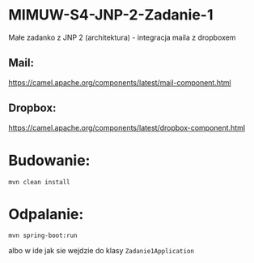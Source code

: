 # MIMUW-S4-JNP-2-Zadanie-1
Małe zadanko z JNP 2 (architektura) - integracja maila z dropboxem

## Mail:
https://camel.apache.org/components/latest/mail-component.html

## Dropbox:
https://camel.apache.org/components/latest/dropbox-component.html

# Budowanie:
```
mvn clean install
```

# Odpalanie:
```
mvn spring-boot:run
```
albo w ide jak sie wejdzie do klasy
`Zadanie1Application`
